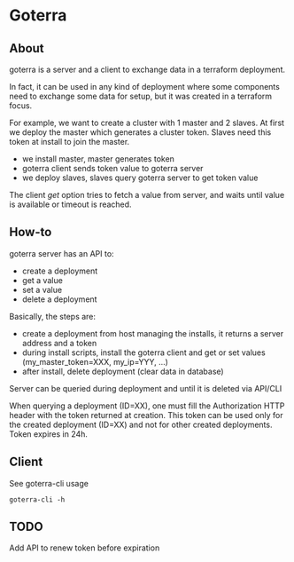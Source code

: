 # Goterra

## About

goterra is a server and a client to exchange data in a terraform deployment.

In fact, it can be used in any kind of deployment where some components need to exchange some data for setup, but it was created in a terraform focus.

For example, we want to create a cluster with 1 master and 2 slaves.
At first we deploy the master which generates a cluster token.
Slaves need this token at install to join the master.

* we install master, master generates token
* goterra client sends token value to goterra server
* we deploy slaves, slaves query goterra server to get token value

The client *get* option tries to fetch a value from server, and waits until value is available or timeout is reached.

## How-to

goterra server has an API to:

* create a deployment
* get a value
* set a value
* delete a deployment

Basically, the steps are:

* create a deployment from host managing the installs, it returns a server address and a token
* during install scripts, install the goterra client and get or set values (my_master_token=XXX, my_ip=YYY, ...)
* after install, delete deployment (clear data in database)

Server can be queried during deployment and until it is deleted via API/CLI

When querying a deployment (ID=XX), one must fill the Authorization HTTP header with the token returned at creation.
This token can be used only for the created deployment (ID=XX) and not for other created deployments. Token expires in 24h.

## Client

See goterra-cli usage

    goterra-cli -h

## TODO

Add API to renew token before expiration